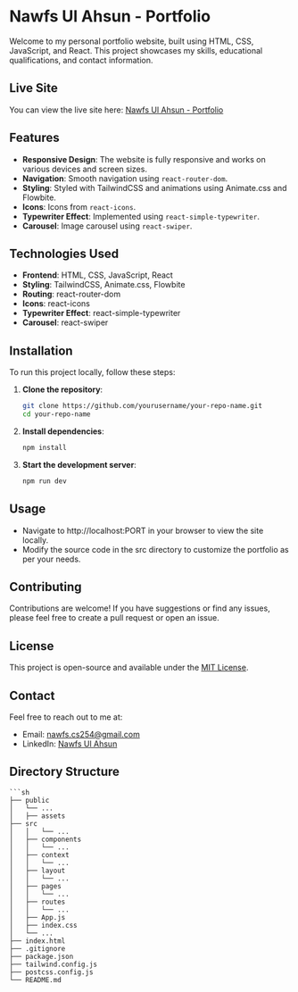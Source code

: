 # Nawfs Ul Ahsun - Portfolio

Welcome to my personal portfolio website, built using HTML, CSS, JavaScript, and React. This project showcases my skills, educational qualifications, and contact information.

## Live Site

You can view the live site here: [Nawfs Ul Ahsun - Portfolio](https://www.nawfsulahsun.live/)

## Features

- **Responsive Design**: The website is fully responsive and works on various devices and screen sizes.
- **Navigation**: Smooth navigation using `react-router-dom`.
- **Styling**: Styled with TailwindCSS and animations using Animate.css and Flowbite.
- **Icons**: Icons from `react-icons`.
- **Typewriter Effect**: Implemented using `react-simple-typewriter`.
- **Carousel**: Image carousel using `react-swiper`.

## Technologies Used

- **Frontend**: HTML, CSS, JavaScript, React
- **Styling**: TailwindCSS, Animate.css, Flowbite
- **Routing**: react-router-dom
- **Icons**: react-icons
- **Typewriter Effect**: react-simple-typewriter
- **Carousel**: react-swiper

## Installation

To run this project locally, follow these steps:

1. **Clone the repository**:
   ```sh
   git clone https://github.com/yourusername/your-repo-name.git
   cd your-repo-name

2. **Install dependencies**:

    ```sh
    npm install

3. **Start the development server**:

    ```sh
    npm run dev

## Usage
- Navigate to http://localhost:PORT in your browser to view the site locally.
- Modify the source code in the src directory to customize the portfolio as per your needs.

## **Contributing**
Contributions are welcome! If you have suggestions or find any issues, please feel free to create a pull request or open an issue.

## License

This project is open-source and available under the [MIT License](LICENSE).

## Contact
Feel free to reach out to me at:

- Email: [nawfs.cs254@gmail.com](nawfs.cs254@gmail.com)
- LinkedIn: [Nawfs Ul Ahsun](https://www.linkedin.com/in/nawfs-ul-ahsun)

## Directory Structure

    ```sh
    ├── public 
    │   └── ... 
    │   ├── assets 
    ├── src 
    │   │   └── ... 
    │   ├── components 
    │   │   └── ... 
    │   ├── context 
    │   │   └── ... 
    │   ├── layout 
    │   │   └── ... 
    │   ├── pages 
    │   │   └── ... 
    │   ├── routes 
    │   │   └── ... 
    │   ├── App.js 
    │   ├── index.css 
    │   └── ... 
    ├── index.html 
    ├── .gitignore 
    ├── package.json 
    ├── tailwind.config.js 
    ├── postcss.config.js 
    └── README.md
